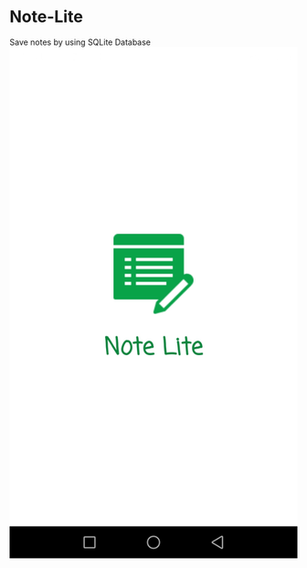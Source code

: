 # Note-Lite
Save notes by using SQLite Database
![alt text](https://github.com/AhmedOmr/Note-Lite/blob/master/Screenshot_20190429-192640.jpg)
